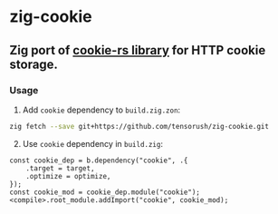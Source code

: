 # zig-cookie

## Zig port of [cookie-rs library](https://github.com/rwf2/cookie-rs) for HTTP cookie storage.

### Usage

1. Add `cookie` dependency to `build.zig.zon`:

```sh
zig fetch --save git+https://github.com/tensorush/zig-cookie.git
```

2. Use `cookie` dependency in `build.zig`:

```zig
const cookie_dep = b.dependency("cookie", .{
    .target = target,
    .optimize = optimize,
});
const cookie_mod = cookie_dep.module("cookie");
<compile>.root_module.addImport("cookie", cookie_mod);
```
